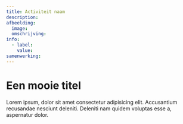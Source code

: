 ```yaml
---
title: Activiteit naam
description:
afbeelding:
  image:
  omschrijving:
info:
  - label:
    value:
samenwerking:
---
```


# Een mooie titel

Lorem ipsum, dolor sit amet consectetur adipisicing elit. Accusantium recusandae nesciunt deleniti. Deleniti nam quidem voluptas esse a, aspernatur dolor.
